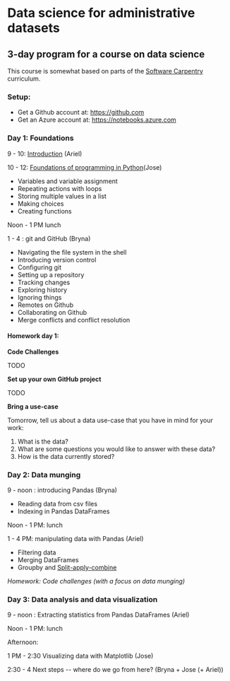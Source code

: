 # Data science for administrative datasets

## 3-day program for a course on data science

This course is somewhat based on parts of the
[Software Carpentry](https://software-carpentry.org/) curriculum.

### Setup:

- Get a Github account at: https://github.com
- Get an Azure account at: https://notebooks.azure.com

### Day 1: Foundations

9 - 10: [Introduction](introduction/index.html) (Ariel)

10 - 12: [Foundations of programming in Python](python_programming/README.md)(Jose)

- Variables and variable assignment
- Repeating actions with loops
- Storing multiple values in a list
- Making choices
- Creating functions

Noon - 1 PM lunch

1 - 4 : git and GitHub (Bryna)

- Navigating the file system in the shell
- Introducing version control
- Configuring git
- Setting up a repository
- Tracking changes
- Exploring history
- Ignoring things
- Remotes on Github
- Collaborating on Github
- Merge conflicts and conflict resolution

#### Homework day 1: 

**Code Challenges** 

TODO 

**Set up your own GitHub project** 

TODO

**Bring a use-case**

Tomorrow, tell us about a data use-case that you have in mind for your work: 

1. What is the data?
2. What are some questions you would like to answer with these data?
3. How is the data currently stored? 

### Day 2: Data munging

9 - noon : introducing Pandas (Bryna)

- Reading data from csv files
- Indexing in Pandas DataFrames

Noon - 1 PM: lunch

1 - 4 PM: manipulating data with Pandas (Ariel)

- Filtering data
- Merging DataFrames
- Groupby and [Split-apply-combine](https://pandas.pydata.org/pandas-docs/stable/groupby.html)

*Homework: Code challenges (with a focus on data munging)*

### Day 3: Data analysis and data visualization

9 - noon : Extracting statistics from Pandas DataFrames (Ariel)

Noon - 1 PM: lunch

Afternoon:

1 PM - 2:30 Visualizing data with Matplotlib (Jose)

2:30 - 4 Next steps -- where do we go from here? (Bryna + Jose (+ Ariel))
